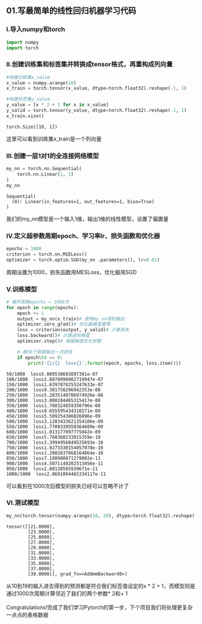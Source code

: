 ## 01.写最简单的线性回归机器学习代码

### Ⅰ.导入numpy和torch


```python
import numpy
import torch
```

### Ⅱ.创建训练集和标签集并转换成tensor格式，再重构成列向量


```python
#构建训练集x_value
x_value = numpy.arange(10)
x_train = torch.tensor(x_value, dtype=torch.float32).reshape(-1, 1)

#构建标签集y_value
y_value = [x * 2 + 1 for x in x_value]
y_valid = torch.tensor(y_value, dtype=torch.float32).reshape(-1, 1)
x_train.size()
```




    torch.Size([10, 1])



这里可以看到训练集x_train是一个列向量

### Ⅲ.创建一层1对1的全连接网络模型


```python
my_nn = torch.nn.Sequential(
    torch.nn.Linear(1, 1)
)
my_nn
```




    Sequential(
      (0): Linear(in_features=1, out_features=1, bias=True)
    )



我们的my_nn模型是一个输入1维，输出1维的线性模型，设置了偏置量

### Ⅳ.定义超参数周期epoch、学习率lr、损失函数和优化器


```python
epochs = 1000
criterion = torch.nn.MSELoss()
optimizer = torch.optim.SGD(my_nn .parameters(), lr=0.01)
```

周期设置为1000，损失函数用MESLoss，优化器用SGD

### Ⅴ.训练模型


```python
# 循环周期epochs = 1000次
for epoch in range(epochs):
    epoch += 1
    output = my_nn(x_train)# 使用my_nn得到输出
    optimizer.zero_grad()# 优化器梯度置零
    loss = criterion(output, y_valid)# 计算损失
    loss.backward()# 计算逆向梯度
    optimizer.step()# 根据梯度优化参数

    # 每50个周期输出一次损失
    if epoch%50 == 0:
        print('{}/{}  loss{}'.format(epoch, epochs, loss.item()))
```

    50/1000  loss5.089538603897381e-07
    100/1000  loss2.8870096002719947e-07
    150/1000  loss1.6397878255247633e-07
    200/1000  loss9.301758296942353e-08
    250/1000  loss5.2835140706974926e-08
    300/1000  loss3.000284465315417e-08
    350/1000  loss1.708324859350796e-08
    400/1000  loss9.655595434310271e-09
    450/1000  loss5.509254386026896e-09
    500/1000  loss3.1283433621354106e-09
    550/1000  loss1.7709339550364689e-09
    600/1000  loss1.013177097775042e-09
    650/1000  loss5.768360233915359e-10
    700/1000  loss3.3994956849525693e-10
    750/1000  loss1.9273330154057078e-10
    800/1000  loss1.2082637668164864e-10
    850/1000  loss7.108980071279802e-11
    900/1000  loss4.5071148202513456e-11
    950/1000  loss2.80138585939671e-11
    1000/1000  loss2.0691004465334117e-11
    

可以看到在1000次后模型的损失已经可以忽略不计了

### Ⅵ.测试模型


```python
my_nn(torch.tensor(numpy.arange(10, 20), dtype=torch.float32).reshape(-1, 1))
```




    tensor([[21.0000],
            [23.0000],
            [25.0000],
            [27.0000],
            [29.0000],
            [31.0000],
            [33.0000],
            [35.0000],
            [37.0000],
            [39.0000]], grad_fn=<AddmmBackward0>)



从10到19的输入进去得到的预测都是符合我们标签值设定的x * 2 + 1，而模型则是通过1000次周期计算邻近了我们的两个参数* 2和+ 1<br/><br/>
Congratulations!完成了我们学习Pytorch的第一步，下个项目我们将处理更复杂一点点的表格数据
